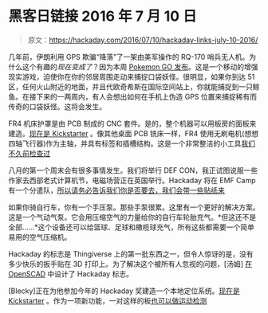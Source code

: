 # 黑客日链接 2016 年 7 月 10 日

> 原文：<https://hackaday.com/2016/07/10/hackaday-links-july-10-2016/>

几年前，伊朗利用 GPS 欺骗“降落”了一架由美军操作的 RQ-170 哨兵无人机。为什么这个有趣的*现在变成了*？因为本周 [Pokemon GO 发布](http://www.pokemon.com/us/pokemon-video-games/pokemon-go/)。这是一个移动的增强现实游戏，迫使你在你的邻居周围走动来捕捉口袋妖怪。很明显，如果你到达 51 区，任何火山附近的地面，并且代欧奇希斯在国际空间站上，你就能捕捉到一只鲸鱼。在接下来的一两周内，有人会想出如何在手机上伪造 GPS 位置来捕捉稀有而传奇的口袋妖怪。这将会发生。

FR4 机床护罩是由 PCB 制成的 CNC 套件。是的，整个机器可以用板房的面板来建造。[现在是 Kickstarter](https://www.kickstarter.com/projects/1090944145/fr4-machine-shield) 。像其他桌面 PCB 铣床一样，FR4 使用无刷电机(想想四轴飞行器)作为主轴，并具有标签和插槽结构。这是一个非常整洁的小工具[我们不久前检查过](http://hackaday.com/2016/06/04/fr4-machine-shield-is-a-cnc-milling-machine-from-fr4-pcb/)

八月的第一个周末会有很多事情发生。我们将举行 DEF CON，我正试图说服一些作家去西部老式计算机节，电磁场营正在英国举行。Hackaday 将在 EMF Camp 有一个分遣队，[所以请务必告诉我们你是否要去，我们会带一些贴纸来](https://hackaday.io/project/10060-electromagnetic-field-emf-camp-whos-going)

如果你骑自行车，你有一个手压泵。那些手泵很累。这里有一个更好的解决方案。这是一个气动气泵。它会用压缩空气的力量给你的自行车轮胎充气。*但这还不是全部……*这个设备还可以给篮球、足球和橄榄球充气，所有这些都需要一个简单易用的空气压缩机。

Hackaday 的标志是 Thingiverse 上的第一批东西之一，但令人惊讶的是，没有多少快乐的扳手贴在 3D 打印上。为了解决这个被所有人忽视的问题，[汤姆] [在 OpenSCAD](https://github.com/TommySezSoWhat/Jolly-Wrencher-3D/blob/master/Jolly_Wrencher.scad) 中设计了 Hackaday 标志。

[Blecky]正在为他参加今年的 Hackaday 奖建造一个本地定位系统。[现在是 Kickstarter](https://www.kickstarter.com/projects/subpos/subpos-ranger-indoor-positioning-system) 。作为一项新功能，一对这样的板[也可以做运动检测](https://hackaday.io/project/9242-subpos-ranger/log/41453-motion-detection)